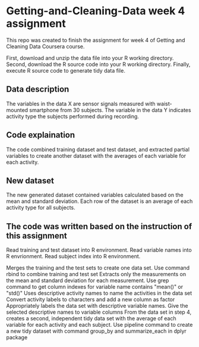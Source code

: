 # Getting-and-Cleaning-Data week 4 assignment

This repo was created to finish the assignment for week 4 of Getting and Cleaning Data Coursera course.

First, download and unzip the data file into your R working directory.
Second, download the R source code into your R working directory.
Finally, execute R source code to generate tidy data file.
## Data description
The variables in the data X are sensor signals measured with waist-mounted smartphone from 30 subjects. The variable in the data Y indicates activity type the subjects performed during recording.

## Code explaination
The code combined training dataset and test dataset, and extracted partial variables to create another dataset with the averages of each variable for each activity.

## New dataset
The new generated dataset contained variables calculated based on the mean and standard deviation. Each row of the dataset is an average of each activity type for all subjects.

## The code was written based on the instruction of this assignment
Read training and test dataset into R environment. Read variable names into R envrionment. Read subject index into R environment.

Merges the training and the test sets to create one data set. Use command rbind to combine training and test set
Extracts only the measurements on the mean and standard deviation for each measurement. Use grep command to get column indexes for variable name contains "mean()" or "std()"
Uses descriptive activity names to name the activities in the data set Convert activity labels to characters and add a new column as factor
Appropriately labels the data set with descriptive variable names. Give the selected descriptive names to variable columns
From the data set in step 4, creates a second, independent tidy data set with the average of each variable for each activity and each subject. Use pipeline command to create a new tidy dataset with command group_by and summarize_each in dplyr package
